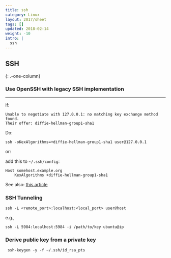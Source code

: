 ```yaml
---
title: ssh
category: Linux
layout: 2017/sheet
tags: []
updated: 2018-02-14
weight: -10
intro: |
  ssh
---
```


SSH
---
{: .-one-column}

### Use OpenSSH with legacy SSH implementation
------------------------------------------

if:
```
Unable to negotiate with 127.0.0.1: no matching key exchange method found.
Their offer: diffie-hellman-group1-sha1
```

Do:

```
ssh -oKexAlgorithms=+diffie-hellman-group1-sha1 user@127.0.0.1
```

or:

add this to `~/.ssh/config`:

```
Host somehost.example.org
	KexAlgorithms +diffie-hellman-group1-sha1
```

See also: [this article](http://www.openssh.com/legacy.html)

### SSH Tunneling

    ssh -L <remote_port>:localhost:<local_port> user@host

e.g.,

    ssh -L 5984:localhost:5984 -i /path/to/key ubuntu@ip

### Derive public key from a private key

     ssh-keygen -y -f ~/.ssh/id_rsa_pts
